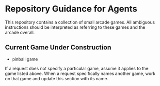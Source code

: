 # Repository Guidance for Agents

This repository contains a collection of small arcade games. All ambiguous instructions should be interpreted as referring to these games and the arcade overall.

## Current Game Under Construction
- pinball game

If a request does not specify a particular game, assume it applies to the game listed above. When a request specifically names another game, work on that game and update this section with its name.
